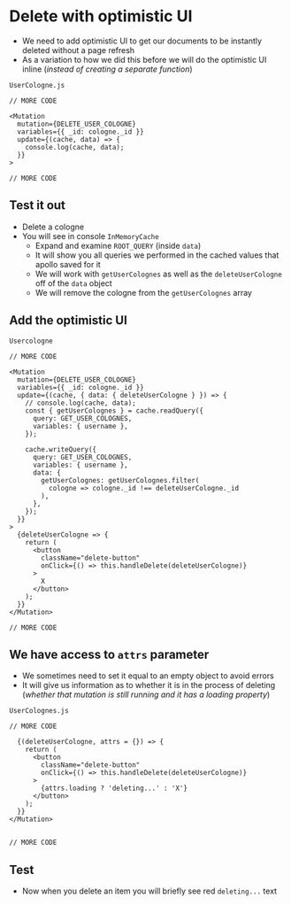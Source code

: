 # Delete with optimistic UI
* We need to add optimistic UI to get our documents to be instantly deleted without a page refresh
* As a variation to how we did this before we will do the optimistic UI inline (_instead of creating a separate function_)

`UserCologne.js`

```
// MORE CODE

<Mutation
  mutation={DELETE_USER_COLOGNE}
  variables={{ _id: cologne._id }}
  update={(cache, data) => {
    console.log(cache, data);
  }}
>

// MORE CODE
```

## Test it out
* Delete a cologne
* You will see in console `InMemoryCache`
    - Expand and examine `ROOT_QUERY` (inside `data`)
    - It will show you all queries we performed in the cached values that apollo saved for it
    - We will work with `getUserColognes` as well as the `deleteUserCologne` off of the `data` object
    - We will remove the cologne from the `getUserColognes` array 

## Add the optimistic UI
`Usercologne` 

```
// MORE CODE

<Mutation
  mutation={DELETE_USER_COLOGNE}
  variables={{ _id: cologne._id }}
  update={(cache, { data: { deleteUserCologne } }) => {
    // console.log(cache, data);
    const { getUserColognes } = cache.readQuery({
      query: GET_USER_COLOGNES,
      variables: { username },
    });

    cache.writeQuery({
      query: GET_USER_COLOGNES,
      variables: { username },
      data: {
        getUserColognes: getUserColognes.filter(
          cologne => cologne._id !== deleteUserCologne._id
        ),
      },
    });
  }}
>
  {deleteUserCologne => {
    return (
      <button
        className="delete-button"
        onClick={() => this.handleDelete(deleteUserCologne)}
      >
        X
      </button>
    );
  }}
</Mutation>

// MORE CODE
```

## We have access to `attrs` parameter
* We sometimes need to set it equal to an empty object to avoid errors
* It will give us information as to whether it is in the process of deleting (_whether that mutation is still running and it has a loading property_)

`UserColognes.js`

```
// MORE CODE

  {(deleteUserCologne, attrs = {}) => {
    return (
      <button
        className="delete-button"
        onClick={() => this.handleDelete(deleteUserCologne)}
      >
        {attrs.loading ? 'deleting...' : 'X'}
      </button>
    );
  }}
</Mutation>


// MORE CODE
```

## Test
* Now when you delete an item you will briefly see red `deleting...` text
